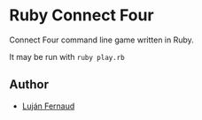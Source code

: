 # Ruby Connect Four

Connect Four command line game written in Ruby.

It may be run with `ruby play.rb`

## Author

- [Luján Fernaud](https://github.com/lujanfernaud)
